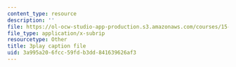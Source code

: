 ```yaml
---
content_type: resource
description: ''
file: https://ol-ocw-studio-app-production.s3.amazonaws.com/courses/15-071-the-analytics-edge-spring-2017/3a995a206fcc59fdb3dd841639626af3_MYcoFYXPba4.vtt
file_type: application/x-subrip
resourcetype: Other
title: 3play caption file
uid: 3a995a20-6fcc-59fd-b3dd-841639626af3
---
```

